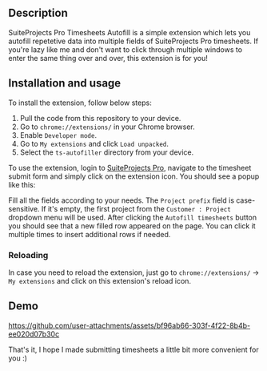 ## Description

SuiteProjects Pro Timesheets Autofill is a simple extension which lets you
autofill repetetive data into multiple fields of SuiteProjects Pro timesheets.
If you're lazy like me and don't want to click through multiple windows to
enter the same thing over and over, this extension is for you!

## Installation and usage

To install the extension, follow below steps:

1. Pull the code from this repository to your device.
2. Go to `chrome://extensions/` in your Chrome browser.
3. Enable `Developer mode`.
4. Go to `My extensions` and click `Load unpacked`.
5. Select the `ts-autofiller` directory from your device.

To use the extension, login to [SuiteProjects Pro](https://auth.netsuitesuiteprojectspro.com),
navigate to the timesheet submit form and simply click on the extension icon.
You should see a popup like this:

Fill all the fields according to your needs. The `Project prefix` field is
case-sensitive. If it's empty, the first project from the `Customer : Project`
dropdown menu will be used. After clicking the `Autofill timesheets` button you
should see that a new filled row appeared on the page. You can click it
multiple times to insert additional rows if needed. 

### Reloading
In case you need to reload the extension, just go to `chrome://extensions/` ->
`My extensions` and click on this extension's reload icon.

## Demo
https://github.com/user-attachments/assets/bf96ab66-303f-4f22-8b4b-ee020d07b30c

That's it, I hope I made submitting timesheets a little bit more convenient for
you :)
